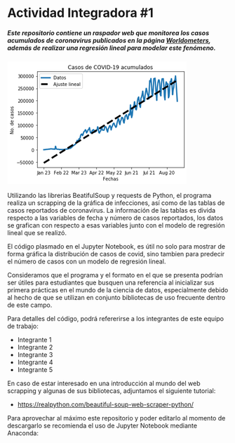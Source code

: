 # Actividad Integradora #1
##### Este repositorio contiene un raspador web que monitorea los casos acumulados de coronavirus publicados en la página [Worldometers](https://www.worldometers.info/coronavirus/), además de realizar una regresión lineal para modelar este fenómeno.

![](COVID_19.png)

Utilizando las librerias BeatifulSoup y requests de Python, el programa realiza un scrapping de la gráfica de infecciones, así como de las tablas de casos reportados de coronavirus.  La información de las tablas es divida respecto a las variables de fecha y número de casos reportados, los datos se grafican con respecto a esas variables junto con el modelo de regresión lineal que se realizó.

El código plasmado en el Jupyter Notebook, es útil no solo para mostrar de forma gráfica la distribución de casos de covid, sino tambien para predecir el número de casos con un modelo de regresión lineal.

Consideramos que el programa y el formato en el que se presenta podrían ser útiles para estudiantes que busquen una referencia al inicializar sus primera prácticas en el mundo de la ciencia de datos, especialmente debido al hecho de que se utilizan en conjunto bibliotecas de uso frecuente dentro de este campo. 

Para detalles del código, podrá refererirse a los integrantes de este equipo de trabajo: 
- Integrante 1
- Integrante 2
- Integrante 3
- Integrante 4
- Integrante 5

En caso de estar interesado en una introducción al mundo del web scrapping y algunas de sus bibliotecas, adjuntamos el siguiente tutorial:
- https://realpython.com/beautiful-soup-web-scraper-python/

Para aprovechar al máximo este repositorio y poder editarlo al momento de descargarlo se recomienda el uso de Jupyter Notebook mediante Anaconda: 

